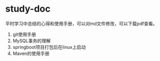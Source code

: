 # study-doc

平时学习中总结的心得和使用手册，可以对md文件修改，可以下载pdf查看。

1. git使用手册
2. MySQL事务的理解
3. springboot项目打包后在linux上启动
4. Maven的使用手册



